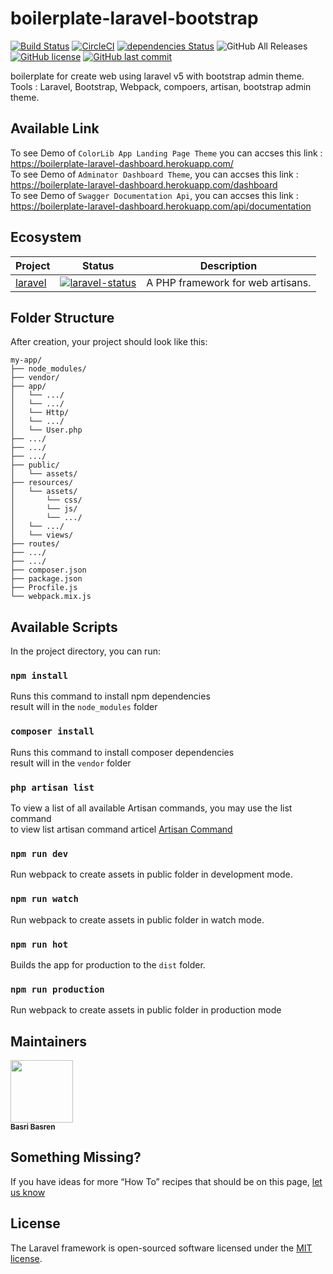 # boilerplate-laravel-bootstrap

[![Build Status](https://travis-ci.org/basribasren/boilerplate-laravel-bootstrap.svg?branch=master)](https://travis-ci.org/basribasren/boilerplate-laravel-bootstrap) [![CircleCI](https://circleci.com/gh/basribasren/boilerplate-laravel-bootstrap.svg?style=svg)](https://circleci.com/gh/basribasren/boilerplate-laravel-bootstrap) [![dependencies Status](https://david-dm.org/basribasren/boilerplate-laravel-bootstrap/status.svg)](https://david-dm.org/basribasren/boilerplate-laravel-bootstrap) ![GitHub All Releases](https://img.shields.io/github/downloads/basribasren/boilerplate-laravel-bootstrap/total.svg) [![GitHub license](https://img.shields.io/github/license/basribasren/boilerplate-laravel-bootstrap.svg)](https://github.com/basribasren/boilerplate-laravel-bootstrap/blob/master/LICENSE) [![GitHub last commit](https://img.shields.io/github/last-commit/basribasren/boilerplate-laravel-bootstrap.svg)](https://github.com/basribasren/boilerplate-laravel-bootstrap/commits/master)

boilerplate for create web using laravel v5 with bootstrap admin theme.
Tools : Laravel, Bootstrap, Webpack, compoers, artisan, bootstrap admin theme.

## Available Link
To see Demo of `ColorLib App Landing Page Theme` you can accses this link : https://boilerplate-laravel-dashboard.herokuapp.com/ <br>
To see Demo of `Adminator Dashboard Theme`, you can accses this link : https://boilerplate-laravel-dashboard.herokuapp.com/dashboard <br>
To see Demo of `Swagger Documentation Api`, you can accses this link : https://boilerplate-laravel-dashboard.herokuapp.com/api/documentation <br>

## Ecosystem

<!-- prettier-ignore -->
| Project | Status | Description |
|---------|--------|-------------|
| [laravel]          | [![laravel-status]][laravel-package] | A PHP framework for web artisans. |

[laravel]: https://github.com/laravel/laravel
[laravel-status]: https://travis-ci.org/laravel/framework.svg?branch=master
[laravel-package]: https://packagist.org/packages/laravel/framework

## Folder Structure

After creation, your project should look like this:

```
my-app/
├── node_modules/
├── vendor/
├── app/
│   └── .../
│   └── .../
│   └── Http/
│   └── .../
│   └── User.php
├── .../
├── .../
├── .../
├── public/
│   └── assets/
├── resources/
│   └── assets/
│   	└── css/
│   	└── js/
│   	└── .../
│   └── .../
│   └── views/
├── routes/
├── .../
├── .../
├── composer.json
├── package.json
├── Procfile.js
└── webpack.mix.js

```

## Available Scripts

In the project directory, you can run:

### `npm install`

Runs this command to install npm dependencies<br>
result will in the `node_modules` folder

### `composer install`

Runs this command to install composer dependencies<br>
result will in the `vendor` folder

### `php artisan list`

To view a list of all available Artisan commands, you may use the list command<br>
to view list artisan command articel [Artisan Command](https://quickadminpanel.com/blog/list-of-16-artisan-make-commands-with-parameters/)

### `npm run dev`

Run webpack to create assets in public folder in development mode.<br>

### `npm run watch`

Run webpack to create assets in public folder in watch mode.<br>

### `npm run hot`

Builds the app for production to the `dist` folder.<br>

### `npm run production`

Run webpack to create assets in public folder in production mode<br>

## Maintainers

<!-- ALL-CONTRIBUTORS-LIST:START - Do not remove or modify this section -->
<!-- prettier-ignore -->
<img src="https://avatars0.githubusercontent.com/u/25193994?v=4" width="100px;"/><br /><sub><b>Basri Basren</b></sub>

<!-- ALL-CONTRIBUTORS-LIST:END -->

## Something Missing?

If you have ideas for more “How To” recipes that should be on this page, [let us know](https://github.com/basribasren/boilerplate-react-redux/issues)

## License

The Laravel framework is open-sourced software licensed under the [MIT license](http://opensource.org/licenses/MIT).
